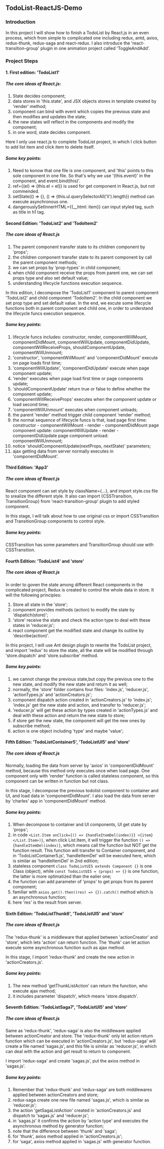 
## TodoList-ReactJS-Demo

### Introduction

In this project I will show how to finish a TodoList by React.js in an even process, which from simple to complicated one including redux, antd, axios, redux-thunk, redux-saga and react-redux. I also introduce the 'react-transition-group' plugin in one animation project called 'ToggleAndAdd'.

### Project Steps

#### 1. First edition: 'TodoList1'

##### The core ideas of React.js:

1. State decides component;
2. data stores in 'this.state', and JSX objects stores in template created by 'render' method;
3. component can bind with event which copies the previous state and then modifies and updates the state;
4. the new states will reflect in the components and modify the component;
5. in one word, state decides component.

Here I only use react.js to complete TodoList project, in which I click button to add list item and click item to delete itself.

##### Some key points:

1. Need to konow that one file is one component, and 'this' points to this sole component in one file. So that's why we use '{this.event}' in the component, and event.bind(this)'.
2. ref={(el) => {this.el = el}} is used for get component in React.js, but not commended.
3. setState(() => {}, () => {this.ul.querySelectorAll('li').length}) method can execute asynchronous one.
4. dangerouslySetInnerHTML={{__html: item}} can input styled tag, such as title in h1 tag.


#### Second Edition: 'TodoList2' and 'TodoItem2'

##### The core ideas of React.js
1. The parent component transfer state to its children component by 'props';
2. the children component transfer state to its parent component by call the parent component methods;
3. we can set props by 'prop-types' in child component;
4. when child component receive the props from parent one, we can set props type and also set default value;
5. understanding lifecycle functions execution sequence.

In this edition, I decompose the 'TodoList1' component to parent component 'TodoList2' and child component 'TodoItem2'. In the child component we set prop type and set default value. In the end, we excute some lifecycle functions both in parent component and child one, in order to understand the lifecycle funcs execution sequence.

##### Some key points:

1. lifecycle funcs includes:
    constructor, render, componentWillMount, componentDidMount, componentWillUpdate, componentDidUpdate, componentWillReceiveProps, shouldComponentUpdate, componentWillUnmount;
2. 'constructor', 'componentWillMount' and 'componentDidMount' execute on page loads first time;
3. 'componentWillUpdate', 'componentDidUpdate' execute when page component update;
4. 'render' executes when page load first time or page components update;
5. 'shouldComponentUpdate' return true or false to define whether the component update;
6. 'componentWillReceiveProps' executes when the component update or load second time;
7. 'componentWillUnmount' executes when component unloads;
8. the parent 'render' method trigger child component 'render' method;
9. the normal sequence of lifecycle funcs is that, 
    load page first time: 
    constructor - componentWillMount - render - componentDidMount
    page component update:
    componentWillUpdate - render - componentDidUpdate
    page component unload:
    componentWillUnmount;
10. notice 'shouldComponentUpdate(nextProps, nextState)' parameters;
11. ajax getting data from server normally executes in 'componentDidMount'.

#### Third Edition: 'App3'

##### The core ideas of React.js
React component can set style by className={...}, and import style.css file to srealize the different style. It also can import {CSSTransition, TransitionGroup} from 'react-transition-group' plugin to add styled component.

In this stage, I will talk about how to use original css or import CSSTransition and TransitionGroup components to control style.

##### Some key points:

CSSTransition has some parameters and TransitionGroup should use with CSSTransition.

#### Fourth Edition: 'TodoList4' and 'store'

##### The core ideas of React.js
In order to goven the state among different React components in the complicated project, Redux is created to control the whole data in store. It will the following principles: 
1. Store all state in the 'store';
2. component provides methods (action) to modify the state by 'dispatich(store)';
3. 'store' receive the state and check the action type to deal with these states in 'reducer.js';
4. react component get the modified state and change its outline by 'describe(action)'.

In this project, I will use Ant design plugin to rewrite the TodoList project, and import 'redux' to store the state, all the state will be modified through 'store.dispatch' and 'store.subscribe' method.

##### Some key points:
1. we cannot change the previous state,but copy the previous one to the new state, and modify the new state and return it as well;
2. normally, the 'store' folder contains four files: 'index.js', 'reducer.js', 'actionTypes.js' and 'actionCreators.js';
3. component dispatch action created in 'actionCreators.js' to 'index.js'; 'index.js' get the new state and action, and transfer to 'reducer.js'; 
4. 'reducer.js' will get these action by types created in 'actionTypes.js' and deal with these action and return the new state to store;
5.  if store get the new state, the component will get the new ones by subscribe method;
6.  action is one object including 'type' and maybe 'value';

#### Fifth Edition: 'TodoListContainer5', 'TodoListUI5' and 'store'

##### The core ideas of React.js
Normally, loading the data from server by 'axios' in 'componentDidMount' method, because this method only executes once when load page. One component only with 'render' function is called stateless component, so this component can be written in function but not class. 

In this stage, I decompose the previous todolist component to container and UI, and load data in 'componentDidMount'. I also load the data from server by 'charles' app in 'componentDidMount' method.

##### Some key points:
1. When decompose to container and UI components, UI get state by 'props';
2. in code `<List.Item onClick={() => {handleItemDel(index)}} >{item}</List.Item>)}`, when click List.Item, it will trigger the function `() => {handleItemDel(index)}`, which means call the function but NOT get the function result. This function will transfer to Container component, and in 'TodoListContainer5.js', 'handleItemDel' will be executed here, which is similar as 'handleItemDel' in  2nd edition;
3. stateless component `class TodoListUI5 extends Component {}` is one Class (object), while `const TodoListUI5 = (props) => {}` is one function, the latter is more optimatized than the ealier one;
4. the function can add parameter of 'props' to get props from its parent component;
5. familiar with `axios.get().then((res) => {}).catch()` method which is an asynchronous function;
6. here 'res' is the result from server.

#### Sixth Edition: 'TodoListThunk6', 'TodoListUI5' and 'store'

##### The core ideas of React.js
The 'redux-thunk' is a middleware that applied between 'actionCreator' and 'store', which lets 'action' can return function. The 'thunk' can let action execute some asynchronous function such as ajax method.

In this stage, I import 'redux-thunk' and create the new action in 'actionCreators.js'.

##### Some key points:
 1. The new method 'getThunkListAction' can return the function, who execute ajax method;
 2. it includes parameter 'dispatch', which means 'store.dispatch'.

#### Seventh Edition: 'TodoListSaga7', 'TodoListUI5' and 'store'

##### The core ideas of React.js
Same as 'redux-thunk', 'redux-saga' is also the middleware applied between actionCreator and store. The 'redux-thunk' only let action return function which can be executed in 'actionCreators.js', but 'redux-saga' will create a file named 'sagas.js', and this file is similar as 'reducer.js', in which can deal with the action and get result to return to component.

I import 'redux-saga' and create 'sagas.js', put the axios method in 'sagas.js'.

##### Some key points:
1. Remember that 'redux-thunk' and 'redux-saga' are both middlewares applied between actionCreators and store;
2. redux-saga create one new file named 'sagas.js', which is similar as 'reducer.js';
3. the action 'getSagaListAction' created in 'actionCreators.js' and dispatch to 'sagas.js' and 'reducer.js';
4. in 'sagas.js' it confirms the action by 'action type' and executes the asynchronous method by generator function;
5. note that the difference between 'thunk' and 'saga';
6. for 'thunk', axios method applied in 'actionCreators.js';
7. for 'saga', axios method applied in 'sagas.js' with generator function.




























